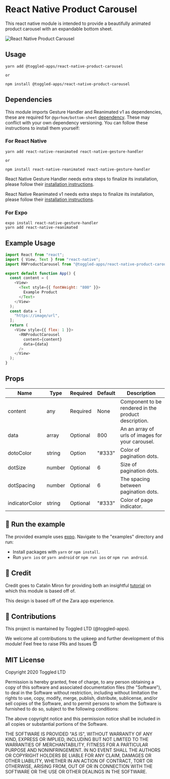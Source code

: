 # React Native Product Carousel

This react native module is intended to provide a beautifully animated product carousel with an expandable bottom sheet.

![React Native Product Carousel](./assets/react-native-product-carousel.gif)

## Usage

```
yarn add @toggled-apps/react-native-product-carousel

or 

npm install @toggled-apps/react-native-product-carousel
```
## Dependencies
This module imports Gesture Handler and Reanimated v1 as dependencies, these are required for `@gorhom/bottom-sheet` [dependency](https://github.com/gorhom/react-native-bottom-sheet). These may conflict with your own dependency versioning. You can follow these instructions to install them yourself:

### For React Native
```
yarn add react-native-reanimated react-native-gesture-handler

or

npm install react-native-reanimated react-native-gesture-handler
```

React Native Gesture Handler needs extra steps to finalize its installation, please follow their [installation instructions](https://github.com/software-mansion/react-native-gesture-handler).

React Native Reanimated v1 needs extra steps to finalize its installation, please follow their [installation instructions](https://docs.swmansion.com/react-native-reanimated/docs/1.x.x/getting_started).

### For Expo
```
expo install react-native-gesture-handler
yarn add react-native-reanimated
```

## Example Usage
```javascript
import React from "react";
import { View, Text } from "react-native";
import RNProductCarousel from "@toggled-apps/react-native-product-carousel";

export default function App() {
  const content = (
    <View>
      <Text style={{ fontWeight: "800" }}>
        Example Product
      </Text>
    </View>
  );
  const data = [
    "https://image/url",
  ];
  return (
    <View style={{ flex: 1 }}>
      <RNProductCarousel
        content={content}
        data={data}
      />
    </View>
  );
}
```

## Props
|Name|Type|Required|Default|Description|
|---|---|---|---|---|
|content|any|Required|None|Component to be rendered in the product description.|
|data|array|Optional|800|An an array of urls of images for your carousel.|
|dotoColor|string|Option|"#333"|Color of pagination dots.|
|dotSize|number|Optional|6|Size of pagination dots.|
|dotSpacing|number|Optional|6|The spacing between pagination dots.|
|indicatorColor|string|Optional|"#333"|Color of page indicator.|

## 🚀 Run the example
The provided example uses [expo](https://expo.io/). Navigate to the "examples" directory and run:

- Install packages with `yarn` or `npm install`.
- Run `yarn ios` or `yarn android` or `npm run ios` or `npm run android`.

## 💸 Credit

Credit goes to Catalin Miron for providing both an insightful [tutorial](https://youtu.be/FIAPuq24b0g) on which this module is based off of.

This design is based off of the Zara app experience.

## 🤟 Contributions
This project is mantained by Toggled LTD (@toggled-apps).

We welcome all contributions to the upkeep and further development of this module! Feel free to raise PRs and Issues 😇

## MIT License
Copyright 2020 Toggled LTD

Permission is hereby granted, free of charge, to any person obtaining a copy of this software and associated documentation files (the "Software"), to deal in the Software without restriction, including without limitation the rights to use, copy, modify, merge, publish, distribute, sublicense, and/or sell copies of the Software, and to permit persons to whom the Software is furnished to do so, subject to the following conditions:

The above copyright notice and this permission notice shall be included in all copies or substantial portions of the Software.

THE SOFTWARE IS PROVIDED "AS IS", WITHOUT WARRANTY OF ANY KIND, EXPRESS OR IMPLIED, INCLUDING BUT NOT LIMITED TO THE WARRANTIES OF MERCHANTABILITY, FITNESS FOR A PARTICULAR PURPOSE AND NONINFRINGEMENT. IN NO EVENT SHALL THE AUTHORS OR COPYRIGHT HOLDERS BE LIABLE FOR ANY CLAIM, DAMAGES OR OTHER LIABILITY, WHETHER IN AN ACTION OF CONTRACT, TORT OR OTHERWISE, ARISING FROM, OUT OF OR IN CONNECTION WITH THE SOFTWARE OR THE USE OR OTHER DEALINGS IN THE SOFTWARE.


